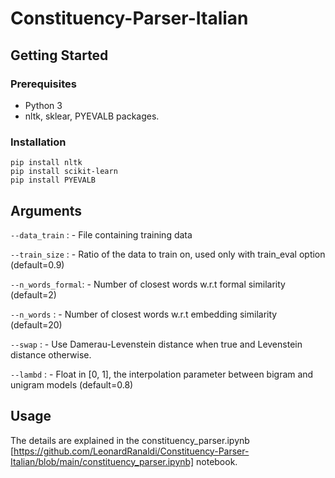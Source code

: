 # Constituency-Parser-Italian


## Getting Started

### Prerequisites

- Python 3
- nltk, sklear, PYEVALB packages.

### Installation

```
pip install nltk
pip install scikit-learn
pip install PYEVALB
```

## Arguments

```--data_train```    : - File containing training data 

```--train_size```    : - Ratio of the data to train on, used only with train_eval option (default=0.9)

```--n_words_formal```: - Number of closest words w.r.t formal similarity (default=2)

```--n_words```       : - Number of closest words w.r.t embedding similarity (default=20)

```--swap```          : - Use Damerau-Levenstein distance when true and Levenstein distance otherwise.

```--lambd```         : - Float in \[0, 1\], the interpolation parameter between bigram and unigram models (default=0.8)

## Usage

The details are explained in the constituency_parser.ipynb [https://github.com/LeonardRanaldi/Constituency-Parser-Italian/blob/main/constituency_parser.ipynb] notebook.









